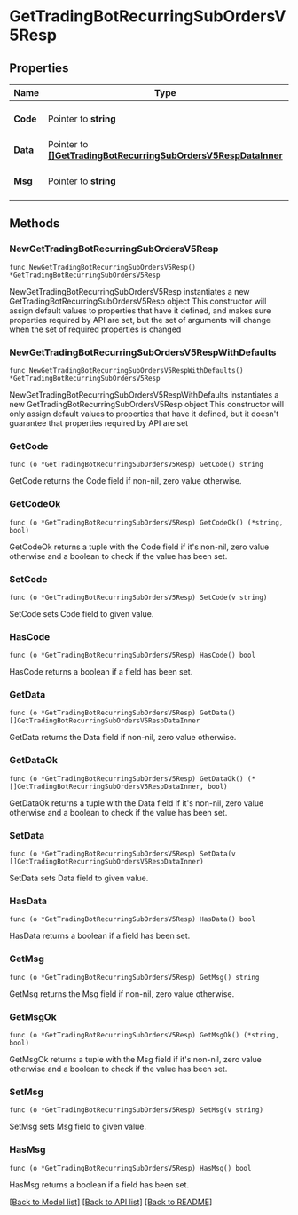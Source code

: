 # GetTradingBotRecurringSubOrdersV5Resp

## Properties

Name | Type | Description | Notes
------------ | ------------- | ------------- | -------------
**Code** | Pointer to **string** |  | [optional] [default to ""]
**Data** | Pointer to [**[]GetTradingBotRecurringSubOrdersV5RespDataInner**](GetTradingBotRecurringSubOrdersV5RespDataInner.md) |  | [optional] 
**Msg** | Pointer to **string** |  | [optional] [default to ""]

## Methods

### NewGetTradingBotRecurringSubOrdersV5Resp

`func NewGetTradingBotRecurringSubOrdersV5Resp() *GetTradingBotRecurringSubOrdersV5Resp`

NewGetTradingBotRecurringSubOrdersV5Resp instantiates a new GetTradingBotRecurringSubOrdersV5Resp object
This constructor will assign default values to properties that have it defined,
and makes sure properties required by API are set, but the set of arguments
will change when the set of required properties is changed

### NewGetTradingBotRecurringSubOrdersV5RespWithDefaults

`func NewGetTradingBotRecurringSubOrdersV5RespWithDefaults() *GetTradingBotRecurringSubOrdersV5Resp`

NewGetTradingBotRecurringSubOrdersV5RespWithDefaults instantiates a new GetTradingBotRecurringSubOrdersV5Resp object
This constructor will only assign default values to properties that have it defined,
but it doesn't guarantee that properties required by API are set

### GetCode

`func (o *GetTradingBotRecurringSubOrdersV5Resp) GetCode() string`

GetCode returns the Code field if non-nil, zero value otherwise.

### GetCodeOk

`func (o *GetTradingBotRecurringSubOrdersV5Resp) GetCodeOk() (*string, bool)`

GetCodeOk returns a tuple with the Code field if it's non-nil, zero value otherwise
and a boolean to check if the value has been set.

### SetCode

`func (o *GetTradingBotRecurringSubOrdersV5Resp) SetCode(v string)`

SetCode sets Code field to given value.

### HasCode

`func (o *GetTradingBotRecurringSubOrdersV5Resp) HasCode() bool`

HasCode returns a boolean if a field has been set.

### GetData

`func (o *GetTradingBotRecurringSubOrdersV5Resp) GetData() []GetTradingBotRecurringSubOrdersV5RespDataInner`

GetData returns the Data field if non-nil, zero value otherwise.

### GetDataOk

`func (o *GetTradingBotRecurringSubOrdersV5Resp) GetDataOk() (*[]GetTradingBotRecurringSubOrdersV5RespDataInner, bool)`

GetDataOk returns a tuple with the Data field if it's non-nil, zero value otherwise
and a boolean to check if the value has been set.

### SetData

`func (o *GetTradingBotRecurringSubOrdersV5Resp) SetData(v []GetTradingBotRecurringSubOrdersV5RespDataInner)`

SetData sets Data field to given value.

### HasData

`func (o *GetTradingBotRecurringSubOrdersV5Resp) HasData() bool`

HasData returns a boolean if a field has been set.

### GetMsg

`func (o *GetTradingBotRecurringSubOrdersV5Resp) GetMsg() string`

GetMsg returns the Msg field if non-nil, zero value otherwise.

### GetMsgOk

`func (o *GetTradingBotRecurringSubOrdersV5Resp) GetMsgOk() (*string, bool)`

GetMsgOk returns a tuple with the Msg field if it's non-nil, zero value otherwise
and a boolean to check if the value has been set.

### SetMsg

`func (o *GetTradingBotRecurringSubOrdersV5Resp) SetMsg(v string)`

SetMsg sets Msg field to given value.

### HasMsg

`func (o *GetTradingBotRecurringSubOrdersV5Resp) HasMsg() bool`

HasMsg returns a boolean if a field has been set.


[[Back to Model list]](../README.md#documentation-for-models) [[Back to API list]](../README.md#documentation-for-api-endpoints) [[Back to README]](../README.md)


